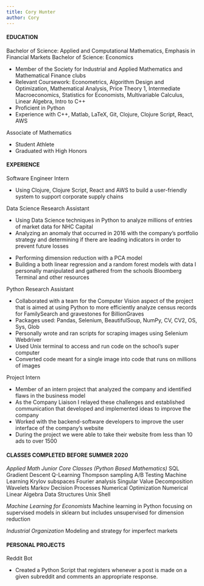 ```yaml
---
title: Cory Hunter
author: Cory
---
```


#### EDUCATION

Bachelor of Science: Applied and Computational Mathematics, Emphasis in Financial Markets
Bachelor of Science: Economics          
  * Member of the Society for Industrial and Applied Mathematics and Mathematical Finance clubs  
  * Relevant Coursework: Econometrics, Algorithm Design and Optimization, Mathematical Analysis, Price Theory 1, Intermediate Macroeconomics, Statistics for Economists, Multivariable Calculus, Linear Algebra, Intro to C++  
  * Proficient in Python  
  * Experience with C++, Matlab, LaTeX, Git, Clojure, Clojure Script, React, AWS  

Associate of Mathematics
  * Student Athlete  
  * Graduated with High Honors  

#### EXPERIENCE
Software Engineer Intern
  + Using Clojure, Clojure Script, React and AWS to build a user-friendly system to support corporate supply chains  

Data Science Research Assistant 	
  + Using Data Science techniques in Python to analyze millions of entries of market data for NHC Capital    
  + Analyzing an anomaly that occurred in 2016 with the company’s portfolio strategy and determining if there   are leading indicators in order to prevent future losses    
  * Performing dimension reduction with a PCA model  
  * Building a both linear regression and a random forest models with data I personally manipulated and gathered from the schools Bloomberg Terminal and other resources  

Python Research Assistant
  * Collaborated with a team for the Computer Vision aspect of the project that is aimed at using Python to more efficiently analyze census records for FamilySearch and gravestones for BillionGraves  
  * Packages used: Pandas, Selenium, BeautifulSoup, NumPy, CV, CV2, OS, Sys, Glob  
  * Personally wrote and ran scripts for scraping images using Selenium Webdriver  
  * Used Unix terminal to access and run code on the school’s super computer  
  * Converted code meant for a single image into code that runs on millions of images  

Project Intern
  * Member of an intern project that analyzed the company and identified flaws in the business model  
  * As the Company Liaison I relayed these challenges and established communication that developed and implemented ideas to improve the company  
  * Worked with the backend-software developers to improve the user interface of the company’s website  
  * During the project we were able to take their website from less than 10 ads to over 1500  

#### CLASSES COMPLETED BEFORE SUMMER 2020

*Applied Math Junior Core Classes (Python Based Mathematics)*
SQL
Gradient Descent
Q-Learning
Thompson sampling
A/B Testing	Machine Learning
Krylov subspaces
Fourier analysis
Singular Value Decomposition
Wavelets	Markov Decision Processes
Numerical Optimization
Numerical Linear Algebra
Data Structures
Unix Shell

*Machine Learning for Economists*
  Machine learning in Python focusing on supervised models in sklearn but includes unsupervised for dimension reduction

*Industrial Organization*
   Modeling and strategy for imperfect markets

#### PERSONAL PROJECTS

Reddit Bot
  * Created a Python Script that registers whenever a post is made on a given subreddit and comments an appropriate response.
